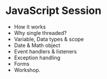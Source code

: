 # JavaScript Session

- How it works
- Why single threaded?
- Variable, Data types & scope
- Date & Math object
- Event handlers & listeners
- Exception handling
- Forms
- Workshop.
